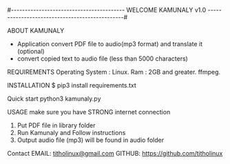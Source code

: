 #----------------------------------------- WELCOME KAMUNALY v1.0 -----------------------------------------------#

ABOUT KAMUNALY
- Application convert PDF file to audio(mp3 format) and translate it (optional)
- convert copied text to audio file (less than 5000 characters)

REQUIREMENTS
Operating System : Linux.
Ram : 2GB and greater. 
ffmpeg.

INSTALLATION 
$ pip3 install requirements.txt

Quick start
python3 kamunaly.py

USAGE 
make sure you have STRONG internet connection
1. Put PDF file in library folder
2. Run Kamunaly and Follow instructions
3. Output audio file (mp3) will be found in audio folder 

Contact
EMAIL: titholinux@gmail.com
GITHUB: https://github.com/titholinux
